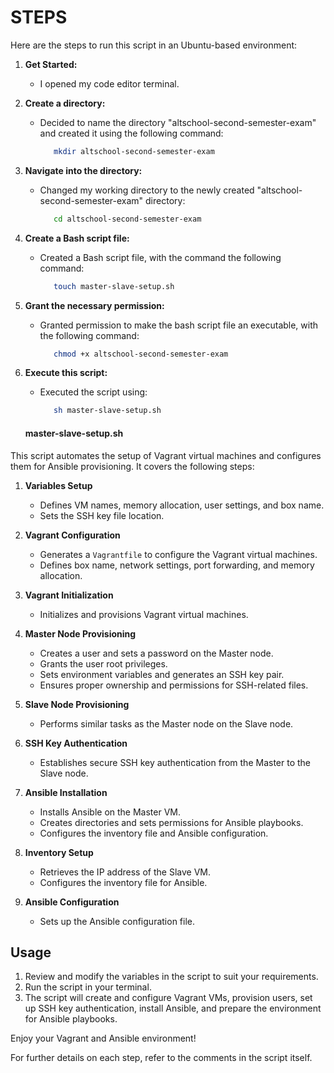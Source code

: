 # STEPS
Here are the steps to run this script in an Ubuntu-based environment:

1. **Get Started:** 
   - I opened my code editor terminal.
     
2. **Create a directory:** <br>
   - Decided to name the directory "altschool-second-semester-exam" and created it using the following command:
      ```bash
         mkdir altschool-second-semester-exam

3. **Navigate into the directory:**
   - Changed my working directory to the newly created "altschool-second-semester-exam" directory:
      ```bash
         cd altschool-second-semester-exam
      
4. **Create a Bash script file:**
   - Created a Bash script file, with the command the following command:
      ```bash
         touch master-slave-setup.sh

5. **Grant the necessary permission:**
   - Granted permission to make the bash script file an executable, with the following command:
      ```bash
         chmod +x altschool-second-semester-exam

6. **Execute this script:**
   - Executed the script using:
      ```bash
         sh master-slave-setup.sh
      
   #### master-slave-setup.sh

This script automates the setup of Vagrant virtual machines and configures them for Ansible provisioning. It covers the following steps:

1. **Variables Setup**
   - Defines VM names, memory allocation, user settings, and box name.
   - Sets the SSH key file location.

2. **Vagrant Configuration**
   - Generates a `Vagrantfile` to configure the Vagrant virtual machines.
   - Defines box name, network settings, port forwarding, and memory allocation.

3. **Vagrant Initialization**
   - Initializes and provisions Vagrant virtual machines.

4. **Master Node Provisioning**
   - Creates a user and sets a password on the Master node.
   - Grants the user root privileges.
   - Sets environment variables and generates an SSH key pair.
   - Ensures proper ownership and permissions for SSH-related files.

5. **Slave Node Provisioning**
   - Performs similar tasks as the Master node on the Slave node.

6. **SSH Key Authentication**
   - Establishes secure SSH key authentication from the Master to the Slave node.

7. **Ansible Installation**
   - Installs Ansible on the Master VM.
   - Creates directories and sets permissions for Ansible playbooks.
   - Configures the inventory file and Ansible configuration.

8. **Inventory Setup**
   - Retrieves the IP address of the Slave VM.
   - Configures the inventory file for Ansible.

9. **Ansible Configuration**
   - Sets up the Ansible configuration file.

## Usage

1. Review and modify the variables in the script to suit your requirements.
2. Run the script in your terminal.
3. The script will create and configure Vagrant VMs, provision users, set up SSH key authentication, install Ansible, and prepare the environment for Ansible playbooks.

Enjoy your Vagrant and Ansible environment!

For further details on each step, refer to the comments in the script itself.
